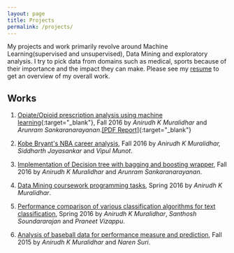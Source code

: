 ```yaml
---
layout: page
title: Projects
permalink: /projects/
---
```


My projects and work primarily revolve around Machine Learning(supervised and unsupervised), Data Mining and exploratory analysis. I try to pick data from domains such as medical, sports because of their importance and the impact they can make. Please see my [resume](cv.md) to get an overview of my overall work.

## Works

1. [Opiate/Opioid prescription analysis using machine learning](https://github.com/anirudhkm/opiate-prescription-analysis){:target="_blank"}, Fall 2016 by *Anirudh K Muralidhar* and *Arunram Sankaranarayanan*.[[PDF Report]](https://drive.google.com/open?id=0B9nEIkjMSZbjWEh1MzYySjRNbmM){:target="_blank"}

2. [Kobe Bryant's NBA career analysis](/projects/2016-11-30-kobe-bryant-nba-career-analysis.markdown), Fall 2016 by *Anirudh K Muralidhar, Siddharth Jayasankar* and *Vipul Munot*.

3. [Implementation of Decision tree with bagging and boosting wrapper](/projects/2016-11-30-decision-tree-bag-boost.markdown), Fall 2016 by *Anirudh K Muralidhar* and *Arunram Sankaranarayanan*.

4. [Data Mining coursework programming tasks](/projects/2016-04-30-data-mining-course.markdown), Spring 2016 by *Anirudh K Muralidhar*.

5. [Performance comparison of various classification algorithms for text classification](/projects/2016-04-30-document-classification.markdown), Spring 2016 by *Anirudh K Muralidhar*, *Santhosh Soundararajan* and *Praneet Vizappu*.

6. [Analysis of baseball data for performance measure and prediction](/projects/2015-11-30-sabermetrics-analysis.markdown), Fall 2015 by *Anirudh K Muralidhar* and *Naren Suri*.

